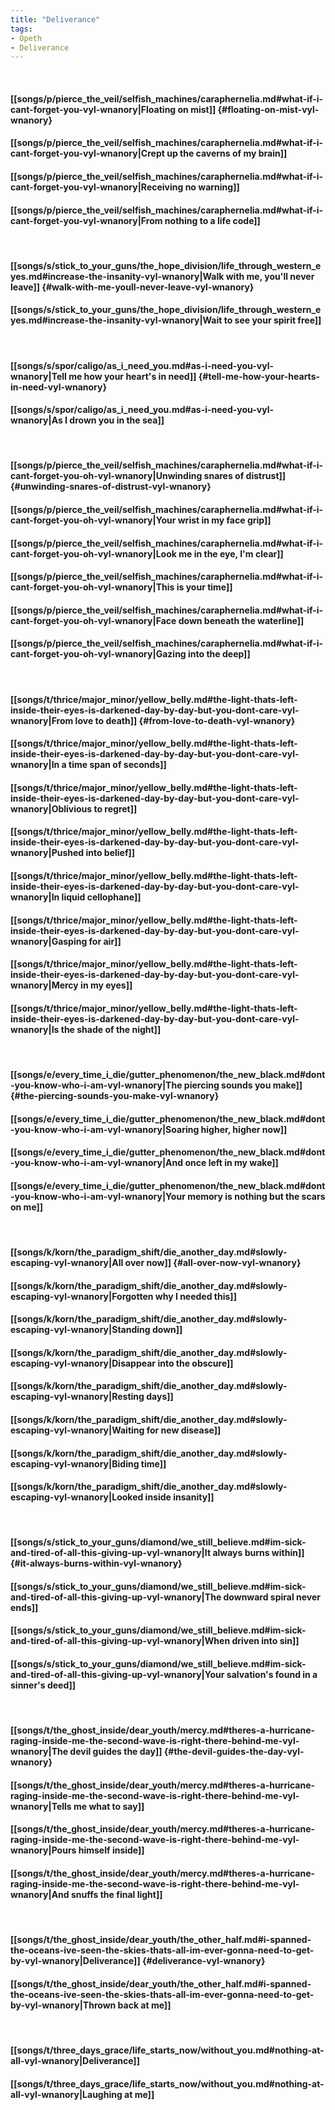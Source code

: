 ```yaml
---
title: "Deliverance"
tags:
- Opeth
- Deliverance
---
```

&nbsp;
#### [[songs/p/pierce_the_veil/selfish_machines/caraphernelia.md#what-if-i-cant-forget-you-vyl-wnanory|Floating on mist]] {#floating-on-mist-vyl-wnanory}
#### [[songs/p/pierce_the_veil/selfish_machines/caraphernelia.md#what-if-i-cant-forget-you-vyl-wnanory|Crept up the caverns of my brain]]
#### [[songs/p/pierce_the_veil/selfish_machines/caraphernelia.md#what-if-i-cant-forget-you-vyl-wnanory|Receiving no warning]]
#### [[songs/p/pierce_the_veil/selfish_machines/caraphernelia.md#what-if-i-cant-forget-you-vyl-wnanory|From nothing to a life code]]
&nbsp;
#### [[songs/s/stick_to_your_guns/the_hope_division/life_through_western_eyes.md#increase-the-insanity-vyl-wnanory|Walk with me, you'll never leave]] {#walk-with-me-youll-never-leave-vyl-wnanory}
#### [[songs/s/stick_to_your_guns/the_hope_division/life_through_western_eyes.md#increase-the-insanity-vyl-wnanory|Wait to see your spirit free]]
&nbsp;
#### [[songs/s/spor/caligo/as_i_need_you.md#as-i-need-you-vyl-wnanory|Tell me how your heart's in need]] {#tell-me-how-your-hearts-in-need-vyl-wnanory}
#### [[songs/s/spor/caligo/as_i_need_you.md#as-i-need-you-vyl-wnanory|As I drown you in the sea]]
&nbsp;
#### [[songs/p/pierce_the_veil/selfish_machines/caraphernelia.md#what-if-i-cant-forget-you-oh-vyl-wnanory|Unwinding snares of distrust]] {#unwinding-snares-of-distrust-vyl-wnanory}
#### [[songs/p/pierce_the_veil/selfish_machines/caraphernelia.md#what-if-i-cant-forget-you-oh-vyl-wnanory|Your wrist in my face grip]]
#### [[songs/p/pierce_the_veil/selfish_machines/caraphernelia.md#what-if-i-cant-forget-you-oh-vyl-wnanory|Look me in the eye, I'm clear]]
#### [[songs/p/pierce_the_veil/selfish_machines/caraphernelia.md#what-if-i-cant-forget-you-oh-vyl-wnanory|This is your time]]
#### [[songs/p/pierce_the_veil/selfish_machines/caraphernelia.md#what-if-i-cant-forget-you-oh-vyl-wnanory|Face down beneath the waterline]]
#### [[songs/p/pierce_the_veil/selfish_machines/caraphernelia.md#what-if-i-cant-forget-you-oh-vyl-wnanory|Gazing into the deep]]
&nbsp;
#### [[songs/t/thrice/major_minor/yellow_belly.md#the-light-thats-left-inside-their-eyes-is-darkened-day-by-day-but-you-dont-care-vyl-wnanory|From love to death]] {#from-love-to-death-vyl-wnanory}
#### [[songs/t/thrice/major_minor/yellow_belly.md#the-light-thats-left-inside-their-eyes-is-darkened-day-by-day-but-you-dont-care-vyl-wnanory|In a time span of seconds]]
#### [[songs/t/thrice/major_minor/yellow_belly.md#the-light-thats-left-inside-their-eyes-is-darkened-day-by-day-but-you-dont-care-vyl-wnanory|Oblivious to regret]]
#### [[songs/t/thrice/major_minor/yellow_belly.md#the-light-thats-left-inside-their-eyes-is-darkened-day-by-day-but-you-dont-care-vyl-wnanory|Pushed into belief]]
#### [[songs/t/thrice/major_minor/yellow_belly.md#the-light-thats-left-inside-their-eyes-is-darkened-day-by-day-but-you-dont-care-vyl-wnanory|In liquid cellophane]]
#### [[songs/t/thrice/major_minor/yellow_belly.md#the-light-thats-left-inside-their-eyes-is-darkened-day-by-day-but-you-dont-care-vyl-wnanory|Gasping for air]]
#### [[songs/t/thrice/major_minor/yellow_belly.md#the-light-thats-left-inside-their-eyes-is-darkened-day-by-day-but-you-dont-care-vyl-wnanory|Mercy in my eyes]]
#### [[songs/t/thrice/major_minor/yellow_belly.md#the-light-thats-left-inside-their-eyes-is-darkened-day-by-day-but-you-dont-care-vyl-wnanory|Is the shade of the night]]
&nbsp;
#### [[songs/e/every_time_i_die/gutter_phenomenon/the_new_black.md#dont-you-know-who-i-am-vyl-wnanory|The piercing sounds you make]] {#the-piercing-sounds-you-make-vyl-wnanory}
#### [[songs/e/every_time_i_die/gutter_phenomenon/the_new_black.md#dont-you-know-who-i-am-vyl-wnanory|Soaring higher, higher now]]
#### [[songs/e/every_time_i_die/gutter_phenomenon/the_new_black.md#dont-you-know-who-i-am-vyl-wnanory|And once left in my wake]]
#### [[songs/e/every_time_i_die/gutter_phenomenon/the_new_black.md#dont-you-know-who-i-am-vyl-wnanory|Your memory is nothing but the scars on me]]
&nbsp;
#### [[songs/k/korn/the_paradigm_shift/die_another_day.md#slowly-escaping-vyl-wnanory|All over now]] {#all-over-now-vyl-wnanory}
#### [[songs/k/korn/the_paradigm_shift/die_another_day.md#slowly-escaping-vyl-wnanory|Forgotten why I needed this]]
#### [[songs/k/korn/the_paradigm_shift/die_another_day.md#slowly-escaping-vyl-wnanory|Standing down]]
#### [[songs/k/korn/the_paradigm_shift/die_another_day.md#slowly-escaping-vyl-wnanory|Disappear into the obscure]]
#### [[songs/k/korn/the_paradigm_shift/die_another_day.md#slowly-escaping-vyl-wnanory|Resting days]]
#### [[songs/k/korn/the_paradigm_shift/die_another_day.md#slowly-escaping-vyl-wnanory|Waiting for new disease]]
#### [[songs/k/korn/the_paradigm_shift/die_another_day.md#slowly-escaping-vyl-wnanory|Biding time]]
#### [[songs/k/korn/the_paradigm_shift/die_another_day.md#slowly-escaping-vyl-wnanory|Looked inside insanity]]
&nbsp;
#### [[songs/s/stick_to_your_guns/diamond/we_still_believe.md#im-sick-and-tired-of-all-this-giving-up-vyl-wnanory|It always burns within]] {#it-always-burns-within-vyl-wnanory}
#### [[songs/s/stick_to_your_guns/diamond/we_still_believe.md#im-sick-and-tired-of-all-this-giving-up-vyl-wnanory|The downward spiral never ends]]
#### [[songs/s/stick_to_your_guns/diamond/we_still_believe.md#im-sick-and-tired-of-all-this-giving-up-vyl-wnanory|When driven into sin]]
#### [[songs/s/stick_to_your_guns/diamond/we_still_believe.md#im-sick-and-tired-of-all-this-giving-up-vyl-wnanory|Your salvation's found in a sinner's deed]]
&nbsp;
#### [[songs/t/the_ghost_inside/dear_youth/mercy.md#theres-a-hurricane-raging-inside-me-the-second-wave-is-right-there-behind-me-vyl-wnanory|The devil guides the day]] {#the-devil-guides-the-day-vyl-wnanory}
#### [[songs/t/the_ghost_inside/dear_youth/mercy.md#theres-a-hurricane-raging-inside-me-the-second-wave-is-right-there-behind-me-vyl-wnanory|Tells me what to say]]
#### [[songs/t/the_ghost_inside/dear_youth/mercy.md#theres-a-hurricane-raging-inside-me-the-second-wave-is-right-there-behind-me-vyl-wnanory|Pours himself inside]]
#### [[songs/t/the_ghost_inside/dear_youth/mercy.md#theres-a-hurricane-raging-inside-me-the-second-wave-is-right-there-behind-me-vyl-wnanory|And snuffs the final light]]
&nbsp;
#### [[songs/t/the_ghost_inside/dear_youth/the_other_half.md#i-spanned-the-oceans-ive-seen-the-skies-thats-all-im-ever-gonna-need-to-get-by-vyl-wnanory|Deliverance]] {#deliverance-vyl-wnanory}
#### [[songs/t/the_ghost_inside/dear_youth/the_other_half.md#i-spanned-the-oceans-ive-seen-the-skies-thats-all-im-ever-gonna-need-to-get-by-vyl-wnanory|Thrown back at me]]
&nbsp;
#### [[songs/t/three_days_grace/life_starts_now/without_you.md#nothing-at-all-vyl-wnanory|Deliverance]]
#### [[songs/t/three_days_grace/life_starts_now/without_you.md#nothing-at-all-vyl-wnanory|Laughing at me]]
